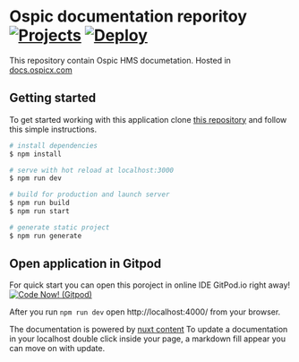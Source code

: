 # Ospic documentation reporitoy [![Projects](https://github.com/ospic/docs/actions/workflows/projects.yml/badge.svg)](https://github.com/ospic/docs/actions/workflows/projects.yml) [![Deploy](https://github.com/ospic/docs/actions/workflows/webapp.js.yml/badge.svg)](https://github.com/ospic/docs/actions/workflows/webapp.js.yml)

This repository contain Ospic HMS documetation. Hosted in [docs.ospicx.com](https://docs.ospicx.com/)


## Getting started
To get started working with this application clone [this repository](https://github.com/ospic/docs.git) and follow this simple instructions. 

```bash
# install dependencies
$ npm install

# serve with hot reload at localhost:3000
$ npm run dev

# build for production and launch server
$ npm run build
$ npm run start

# generate static project
$ npm run generate
```

## Open application in Gitpod

For quick start you can open this poroject in online IDE GitPod.io right away! [![Code Now! (Gitpod)](https://gitpod.io/button/open-in-gitpod.svg)](https://gitpod.io/#https://github.com/ospic/docs)

After you run ```npm run dev``` open http://localhost:4000/ from your browser. 

The documentation is powered by [nuxt content](https://content.nuxtjs.org/) 
 To update a documentation in your localhost double click inside your page, a markdown fill appear you can move on with update. 
